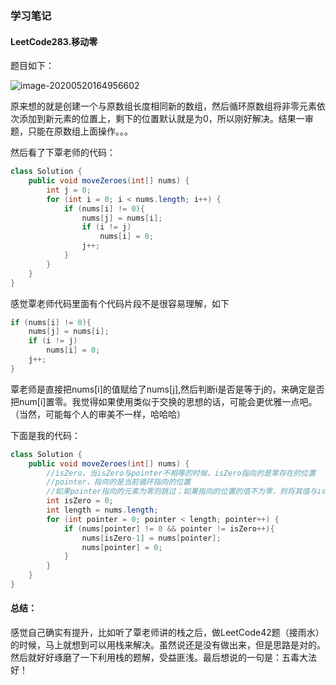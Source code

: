 ### 学习笔记

#### LeetCode283.移动零

题目如下：

![image-20200520164956602](C:\Users\Administrator\AppData\Roaming\Typora\typora-user-images\image-20200520164956602.png)

原来想的就是创建一个与原数组长度相同新的数组，然后循环原数组将非零元素依次添加到新元素的位置上，剩下的位置默认就是为0，所以刚好解决。结果一审题，只能在原数组上面操作。。。

然后看了下覃老师的代码：

```java
class Solution {
    public void moveZeroes(int[] nums) {
        int j = 0;
        for (int i = 0; i < nums.length; i++) {
            if (nums[i] != 0){
                nums[j] = nums[i];
                if (i != j)
                    nums[i] = 0;
                j++;
            }
        }
    }
}
```

感觉覃老师代码里面有个代码片段不是很容易理解，如下

```java
if (nums[i] != 0){
    nums[j] = nums[i];
    if (i != j)
        nums[i] = 0;
    j++;
}
```

覃老师是直接把nums[i]的值赋给了nums[j],然后判断i是否是等于j的，来确定是否把num[i]置零。我觉得如果使用类似于交换的思想的话，可能会更优雅一点吧。（当然，可能每个人的审美不一样，哈哈哈）

下面是我的代码：

```java
class Solution {
    public void moveZeroes(int[] nums) {
        //isZero，当isZero与pointer不相等的时候，isZero指向的是零存在的位置
        //pointer，指向的是当前循环指向的位置
        //如果pointer指向的元素为零则跳过；如果指向的位置的值不为零，则将其值与isZero所指向的位置的值交换。
        int isZero = 0;
        int length = nums.length;
        for (int pointer = 0; pointer < length; pointer++) {
            if (nums[pointer] != 0 && pointer != isZero++){
                nums[isZero-1] = nums[pointer];
                nums[pointer] = 0;
            }
        }
    }
}
```



#### 总结：

感觉自己确实有提升，比如听了覃老师讲的栈之后，做LeetCode42题（接雨水）的时候，马上就想到可以用栈来解决。虽然说还是没有做出来，但是思路是对的。然后就好好琢磨了一下利用栈的题解，受益匪浅。最后想说的一句是：五毒大法好！

